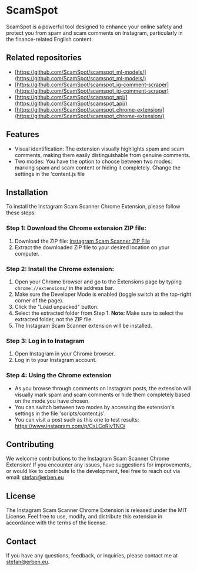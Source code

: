# ScamSpot

ScamSpot is a powerful tool designed to enhance your online safety and protect you from spam and scam comments on Instagram, particularly in the finance-related English content.

## Related repositories
- [https://github.com/ScamSpot/scamspot_ml-models/](https://github.com/ScamSpot/scamspot_ml-models/)
- [https://github.com/ScamSpot/scamspot_ig-comment-scraper](https://github.com/ScamSpot/scamspot_ig-comment-scraper)
- [https://github.com/ScamSpot/scamspot_api/](https://github.com/ScamSpot/scamspot_api/)
- [https://github.com/ScamSpot/scamspot_chrome-extension/](https://github.com/ScamSpot/scamspot_chrome-extension/)

## Features
- Visual identification: The extension visually highlights spam and scam comments, making them easily distinguishable from genuine comments.
- Two modes: You have the option to choose between two modes: marking spam and scam content or hiding it completely. Change the settings in the 'content.js file

## Installation

To install the Instagram Scam Scanner Chrome Extension, please follow these steps:

### Step 1: Download the Chrome extension ZIP file:

1. Download the ZIP file: [Instagram Scam Scanner ZIP File](https://drive.google.com/file/d/1d6cueupDLeb0zFvO-gaRrZ3f2MKdBnVF/view?usp=share_link)
2. Extract the downloaded ZIP file to your desired location on your computer.

### Step 2: Install the Chrome extension:

1. Open your Chrome browser and go to the Extensions page by typing `chrome://extensions/` in the address bar.
2. Make sure the Developer Mode is enabled (toggle switch at the top-right corner of the page).
3. Click the "Load unpacked" button.
4. Select the extracted folder from Step 1.
   **Note:** Make sure to select the extracted folder, not the ZIP file.
5. The Instagram Scam Scanner extension will be installed.

### Step 3: Log in to Instagram

1. Open Instagram in your Chrome browser.
2. Log in to your Instagram account.

### Step 4: Using the Chrome extension

- As you browse through comments on Instagram posts, the extension will visually mark spam and scam comments or hide them completely based on the mode you have chosen.
- You can switch between two modes by accessing the extension's settings in the file 'scripts/content.js'.
- You can visit a post such as this one to test results: https://www.instagram.com/p/CsLCoRIvTNO/

## Contributing

We welcome contributions to the Instagram Scam Scanner Chrome Extension! If you encounter any issues, have suggestions for improvements, or would like to contribute to the development, feel free to reach out via email: [stefan@erben.eu](stefan@erben.eu)

## License

The Instagram Scam Scanner Chrome Extension is released under the MIT License. Feel free to use, modify, and distribute this extension in accordance with the terms of the license.

## Contact
If you have any questions, feedback, or inquiries, please contact me at [stefan@erben.eu](stefan@erben.eu).
